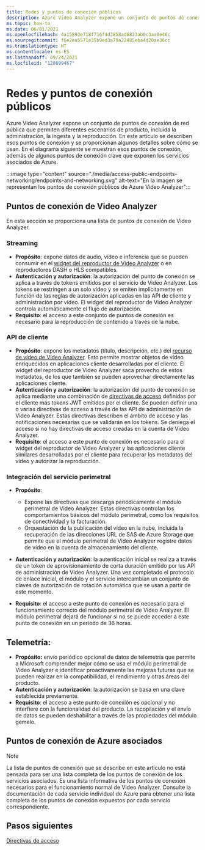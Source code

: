 ```yaml
---
title: Redes y puntos de conexión públicos
description: Azure Video Analyzer expone un conjunto de puntos de conexión de red pública que permiten diferentes escenarios de producto, incluida la administración, la ingesta y la reproducción. En este artículo se explica cómo acceder a las redes y los puntos de conexión públicos.
ms.topic: how-to
ms.date: 06/01/2021
ms.openlocfilehash: 4a15893e718f716f4d3858ad6823ab0c3aa0e46c
ms.sourcegitcommit: f6e2ea5571e35b9ed3a79a22485eba4d20ae36cc
ms.translationtype: HT
ms.contentlocale: es-ES
ms.lasthandoff: 09/24/2021
ms.locfileid: "128699467"
---
```

# <a name="public-endpoints-and-networking"></a>Redes y puntos de conexión públicos

Azure Video Analyzer expone un conjunto de puntos de conexión de red pública que permiten diferentes escenarios de producto, incluida la administración, la ingesta y la reproducción. En este artículo se describen esos puntos de conexión y se proporcionan algunos detalles sobre cómo se usan. En el diagrama siguiente se muestran esos puntos de conexión, además de algunos puntos de conexión clave que exponen los servicios asociados de Azure.

:::image type="content" source="./media/access-public-endpoints-networking/endpoints-and-networking.svg" alt-text="En la imagen se representan los puntos de conexión públicos de Azure Video Analyzer":::

## <a name="video-analyzer-endpoints"></a>Puntos de conexión de Video Analyzer 

En esta sección se proporciona una lista de puntos de conexión de Video Analyzer.

### <a name="streaming"></a>Streaming

* **Propósito**: expone datos de audio, vídeo e inferencia que se pueden consumir en el [widget del reproductor de Video Analyzer](player-widget.md) o en reproductores DASH o HLS compatibles.
* **Autenticación y autorización**: la autorización del punto de conexión se aplica a través de tokens emitidos por el servicio de Video Analyzer. Los tokens se restringen a un solo vídeo y se emiten implícitamente en función de las reglas de autorización aplicadas en las API de cliente y administración por vídeo. El widget del reproductor de Video Analyzer controla automáticamente el flujo de autorización.
* **Requisito**: el acceso a este conjunto de puntos de conexión es necesario para la reproducción de contenido a través de la nube.

### <a name="client-apis"></a>API de cliente

* **Propósito**: expone los metadatos (título, descripción, etc.) del [recurso de vídeo de Video Analyzer](terminology.md#video). Esto permite mostrar objetos de vídeo enriquecidos en aplicaciones cliente desarrolladas por el cliente. El widget del reproductor de Video Analyzer saca provecho de estos metadatos, de los que también se pueden aprovechar directamente las aplicaciones cliente.
* **Autenticación y autorización**: la autorización del punto de conexión se aplica mediante una combinación de [directivas de acceso](access-policies.md) definidas por el cliente más tokens JWT emitidos por el cliente. Se pueden definir una o varias directivas de acceso a través de las API de administración de Video Analyzer. Estas directivas describen el ámbito de acceso y las notificaciones necesarias que se validarán en los tokens. Se deniega el acceso si no hay directivas de acceso creadas en la cuenta de Video Analyzer.
* **Requisito**: el acceso a este punto de conexión es necesario para el widget del reproductor de Video Analyzer y las aplicaciones cliente similares desarrolladas por el cliente para recuperar los metadatos del vídeo y autorizar la reproducción.

### <a name="edge-service-integration"></a>Integración del servicio perimetral

* **Propósito**: 

    * Expone las directivas que descarga periódicamente el módulo perimetral de Video Analyzer. Estas directivas controlan los comportamientos básicos del módulo perimetral, como los requisitos de conectividad y la facturación.
    * Orquestación de la publicación del vídeo en la nube, incluida la recuperación de las direcciones URL de SAS de Azure Storage que permite que el módulo perimetral de Video Analyzer registre datos de vídeo en la cuenta de almacenamiento del cliente.
* **Autenticación y autorización**: la autenticación inicial se realiza a través de un token de aprovisionamiento de corta duración emitido por las API de administración de Video Analyzer. Una vez completado el protocolo de enlace inicial, el módulo y el servicio intercambian un conjunto de claves de autorización de rotación automática que se usan a partir de este momento.
* **Requisito**: el acceso a este punto de conexión es necesario para el funcionamiento correcto del módulo perimetral de Video Analyzer. El módulo perimetral dejará de funcionar si no se puede acceder a este punto de conexión en un período de 36 horas.

## <a name="telemetry"></a>Telemetría:

* **Propósito:** envío periódico opcional de datos de telemetría que permite a Microsoft comprender mejor cómo se usa el módulo perimetral de Video Analyzer e identificar proactivamente las mejoras futuras que se pueden realizar en la compatibilidad, el rendimiento y otras áreas del producto.
* **Autenticación y autorización**: la autorización se basa en una clave establecida previamente.
* **Requisito**: el acceso a este punto de conexión es opcional y no interfiere con la funcionalidad del producto. La recopilación y el envío de datos se pueden deshabilitar a través de las propiedades del módulo gemelo.

## <a name="associated-azure-endpoints"></a>Puntos de conexión de Azure asociados 

> [!NOTE]
> La lista de puntos de conexión que se describe en este artículo no está pensada para ser una lista completa de los puntos de conexión de los servicios asociados. Es una lista informativa de los puntos de conexión necesarios para el funcionamiento normal de Video Analyzer. Consulte la documentación de cada servicio individual de Azure para obtener una lista completa de los puntos de conexión expuestos por cada servicio correspondiente.

## <a name="next-steps"></a>Pasos siguientes

[Directivas de acceso](access-policies.md) 
